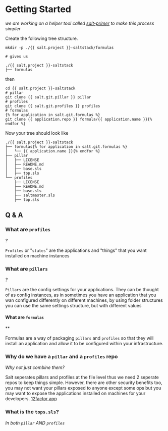 # Getting Started

*we are working on a helper tool called [salt-primer](https://github.com/thiccbois/saltprimer) to make this process simpler*

Create the following tree structure.


```
mkdir -p ./{{ salt.project }}-saltstack/formulas

# gives us

./{{ salt.project }}-saltstack
├── formulas
```

then

```
cd {{ salt.project }}-saltstack
# pillar
git clone {{ salt.git.pillar }} pillar
# profiles
git clone {{ salt.git.profiles }} profiles
# formulas
{% for application in salt.git.formulas %}
git clone {{ application.repo }} formula/{{ application.name }}{% endfor %}
```

Now your tree should look like

```
./{{ salt.project }}-saltstack
├── formulas{% for application in salt.git.formulas %}
│   └── {{ application.name }}{% endfor %}
├── pillar
│   ├── LICENSE
│   ├── README.md
│   ├── base.sls
│   ├── top.sls
└── profiles
    ├── LICENSE
    ├── README.md
    ├── base.sls
    ├── saltmaster.sls
    ├── top.sls
```

## Q & A

### What are `profiles`
*?*

`Profiles` or "`states`" are the applications and "things" that you want installed on machine instances


### What are `pillars`
*?*

`Pillars` are the config settings for your applications.
They can be thought of as config instances, as in sometimes you have an application that you wan configured differently on different machines, by using folder structures you can use the same settings structure, but with different values


#### What are `formulas`
**

Formulas are a way of packaging `pillars` and `profiles` so that they will install an application and allow it to be configured within your infrastructure.


### Why do we have a `pillar` and a `profiles` repo
*Why not just combine them?*

Salt seperates pillars and profiles at the file level thus we need 2 seperate repos to keep things simple.
However, there are other security benefits too, you may not want your pillars exposed to anyone except some ops
but you may want to expose the applications installed on machines for your developers. [12factor app](https://12factor.net)

### What is the `tops.sls`?
*In both `pillar` AND `profiles`*

